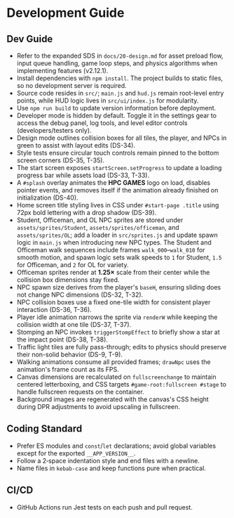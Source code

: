 # Development Guide

## Dev Guide
- Refer to the expanded SDS in `docs/20-design.md` for asset preload flow, input queue handling, game loop steps, and physics algorithms when implementing features (v2.12.1).
- Install dependencies with `npm install`. The project builds to static files, so no development server is required.
- Source code resides in `src/`; `main.js` and `hud.js` remain root-level entry points, while HUD logic lives in `src/ui/index.js` for modularity.
- Use `npm run build` to update version information before deployment.
- Developer mode is hidden by default. Toggle it in the settings gear to access the debug panel, log tools, and level editor controls (developers/testers only).
- Design mode outlines collision boxes for all tiles, the player, and NPCs in green to assist with layout edits (DS-34).
- Style tests ensure circular touch controls remain pinned to the bottom screen corners (DS-35, T-35).
- The start screen exposes `startScreen.setProgress` to update a loading progress bar while assets load (DS-33, T-33).
- A `#splash` overlay animates the **HPC GAMES** logo on load, disables pointer events, and removes itself if the animation already finished on initialization (DS-40).
- Home screen title styling lives in CSS under `#start-page .title` using 72px bold lettering with a drop shadow (DS-39).
- Student, Officeman, and OL NPC sprites are stored under `assets/sprites/Student`, `assets/sprites/officeman`, and `assets/sprites/OL`; add a loader in `src/sprites.js` and update spawn logic in `main.js` when introducing new NPC types. The Student and Officeman walk sequences include frames `walk_000`–`walk_010` for smooth motion, and spawn logic sets walk speeds to `1` for Student, `1.5` for Officeman, and `2` for OL for variety.
- Officeman sprites render at **1.25×** scale from their center while the collision box dimensions stay fixed.
- NPC spawn size derives from the player's `baseH`, ensuring sliding does not change NPC dimensions (DS-32, T-32).
- NPC collision boxes use a fixed one-tile width for consistent player interaction (DS-36, T-36).
- Player idle animation narrows the sprite via `renderW` while keeping the collision width at one tile (DS-37, T-37).
- Stomping an NPC invokes `triggerStompEffect` to briefly show a star at the impact point (DS-38, T-38).
- Traffic light tiles are fully pass-through; edits to physics should preserve their non-solid behavior (DS-9, T-9).
- Walking animations consume all provided frames; `drawNpc` uses the animation's frame count as its FPS.
- Canvas dimensions are recalculated on `fullscreenchange` to maintain centered letterboxing, and CSS targets `#game-root:fullscreen #stage` to handle fullscreen requests on the container.
- Background images are regenerated with the canvas's CSS height during DPR adjustments to avoid upscaling in fullscreen.

## Coding Standard
- Prefer ES modules and `const`/`let` declarations; avoid global variables except for the exported `__APP_VERSION__`.
- Follow a 2‑space indentation style and end files with a newline.
- Name files in `kebab-case` and keep functions pure when practical.

## CI/CD
- GitHub Actions run Jest tests on each push and pull request.
